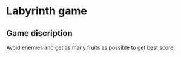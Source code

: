 # Labyrinth game
## Game discription
Avoid enemies and get as many fruits as possible to get best score.
